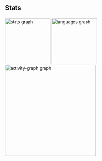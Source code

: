 <h2 align="left">Stats</h2>

###

<div align="left">
  <img src="https://github-readme-stats.vercel.app/api?username=sSuperMario&hide_title=false&hide_rank=false&show_icons=true&include_all_commits=true&count_private=true&disable_animations=false&theme=gruvbox_light&locale=en&hide_border=false&order=1" height="150" alt="stats graph"  />
  <img src="https://github-readme-stats.vercel.app/api/top-langs?username=sSuperMario&locale=en&hide_title=false&layout=compact&card_width=320&langs_count=5&theme=gruvbox_light&hide_border=false&order=2" height="150" alt="languages graph"  />
  <img src="https://github-readme-activity-graph.vercel.app/graph?username=sSuperMario&radius=16&theme=gruvbox&area=true&order=5&hide_border=false&hide_title=false" height="300" alt="activity-graph graph"  />
</div>

###
